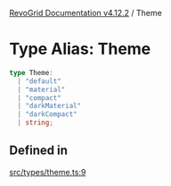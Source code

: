 [RevoGrid Documentation v4.12.2](README.md) / Theme

# Type Alias: Theme

```ts
type Theme: 
  | "default"
  | "material"
  | "compact"
  | "darkMaterial"
  | "darkCompact"
  | string;
```

## Defined in

[src/types/theme.ts:9](https://github.com/revolist/revogrid/blob/e582d99bf63e98e148b1cd4edfa5db75a0a4d1b7/src/types/theme.ts#L9)
